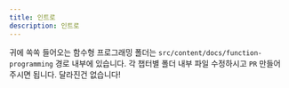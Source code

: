 ```yaml
---
title: 인트로
description: 인트로
---
```


귀에 쏙쏙 들어오는 함수형 프로그래밍 폴더는 `src/content/docs/function-programming` 경로 내부에 있습니다. 각 챕터별 폴더 내부 파일 수정하시고 `PR` 만들어 주시면 됩니다. 달라진건 없습니다!
